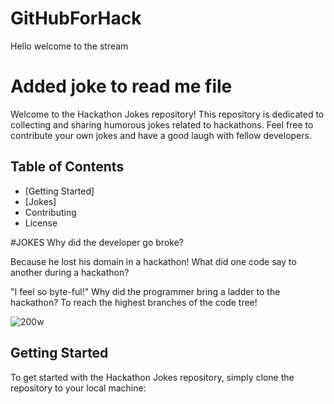 # GitHubForHack
Hello welcome to the stream

# Added joke to read me file
Welcome to the Hackathon Jokes repository! This repository is dedicated to collecting and sharing humorous jokes related to hackathons. Feel free to contribute your own jokes and have a good laugh with fellow developers.

## Table of Contents

- [Getting Started]
- [Jokes]
- Contributing
- License
  
#JOKES
Why did the developer go broke?

Because he lost his domain in a hackathon!
What did one code say to another during a hackathon?

"I feel so byte-ful!"
Why did the programmer bring a ladder to the hackathon?
To reach the highest branches of the code tree!


![200w](https://github.com/ishabhthakur/GitHubForHack/assets/82073000/64e742a0-0567-48b8-bcd1-c85180f244fd)



## Getting Started

To get started with the Hackathon Jokes repository, simply clone the repository to your local machine:

